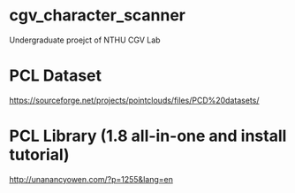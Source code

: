 # cgv_character_scanner
Undergraduate proejct of NTHU CGV Lab

# PCL Dataset
https://sourceforge.net/projects/pointclouds/files/PCD%20datasets/

# PCL Library (1.8 all-in-one and install tutorial)
http://unanancyowen.com/?p=1255&lang=en
